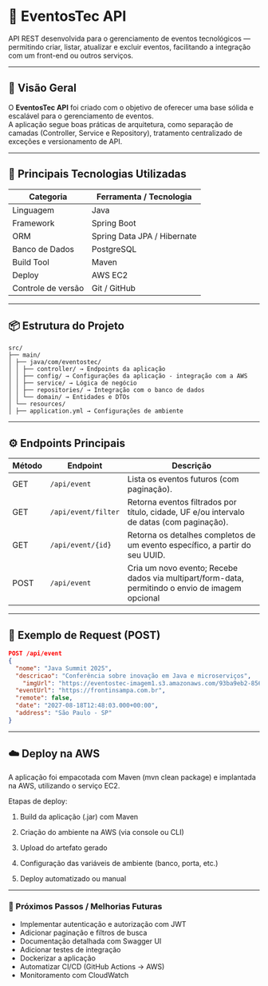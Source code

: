 # 🧠 EventosTec API

  API REST desenvolvida para o gerenciamento de eventos tecnológicos — permitindo criar, listar, atualizar e excluir eventos, facilitando a integração com um front-end ou outros serviços.

---

## 🚀 Visão Geral

  O **EventosTec API** foi criado com o objetivo de oferecer uma base sólida e escalável para o gerenciamento de eventos.  
A aplicação segue boas práticas de arquitetura, como separação de camadas (Controller, Service e Repository), tratamento centralizado de exceções e versionamento de API.

---

## 🧰 Principais Tecnologias Utilizadas


| Categoria | Ferramenta / Tecnologia |
|------------|-------------------------|
| Linguagem | Java |
| Framework | Spring Boot |
| ORM | Spring Data JPA / Hibernate |
| Banco de Dados | PostgreSQL|
| Build Tool | Maven |
| Deploy | AWS EC2 |
| Controle de versão | Git / GitHub |

---

## 📦 Estrutura do Projeto

```text
src/
├── main/
│ ├── java/com/eventostec/
│ │ ├── controller/ → Endpoints da aplicação
│ │ ├── config/ → Configurações da aplicação - integração com a AWS
│ │ ├── service/ → Lógica de negócio
│ │ ├── repositories/ → Integração com o banco de dados
│ │ └── domain/ → Entidades e DTOs
│ └── resources/
│ ├── application.yml → Configurações de ambiente
``` 

---

## ⚙️ Endpoints Principais

| Método | Endpoint | Descrição |
|--------|-----------|-----------|
| GET | `/api/event` | Lista os eventos futuros (com paginação). |
| GET | `/api/event/filter` | Retorna eventos filtrados por título, cidade, UF e/ou intervalo de datas (com paginação). |
| GET | `/api/event/{id}` | Retorna os detalhes completos de um evento específico, a partir do seu UUID. |
| POST | `/api/event` | Cria um novo evento; Recebe dados via multipart/form-data, permitindo o envio de imagem opcional |

---

## 🧪 Exemplo de Request (POST)

```json
POST /api/event
{
  "nome": "Java Summit 2025",
  "descricao": "Conferência sobre inovação em Java e microserviços",
	"imgUrl": "https://eventostec-imagem1.s3.amazonaws.com/93ba9eb2-8563-4fba-9408-a78fafc091ba-frontin.png",
  "eventUrl": "https://frontinsampa.com.br",
  "remote": false,
  "date": "2027-08-18T12:48:03.000+00:00",
  "address": "São Paulo - SP"
}
```
---

## ☁️ Deploy na AWS

A aplicação foi empacotada com Maven (mvn clean package) e implantada na AWS, utilizando o serviço EC2.

Etapas de deploy:

1. Build da aplicação (.jar) com Maven

2. Criação do ambiente na AWS (via console ou CLI)

3. Upload do artefato gerado

3. Configuração das variáveis de ambiente (banco, porta, etc.)

5. Deploy automatizado ou manual

---

### 🧭 Próximos Passos / Melhorias Futuras

* Implementar autenticação e autorização com JWT
* Adicionar paginação e filtros de busca
* Documentação detalhada com Swagger UI
* Adicionar testes de integração
* Dockerizar a aplicação
* Automatizar CI/CD (GitHub Actions → AWS)
* Monitoramento com CloudWatch
